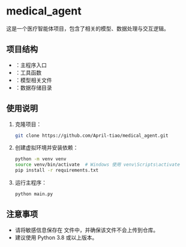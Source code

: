 # medical_agent

这是一个医疗智能体项目，包含了相关的模型、数据处理与交互逻辑。

## 项目结构

- ：主程序入口
- ：工具函数
- ：模型相关文件
- ：数据存储目录

## 使用说明

1. 克隆项目：
   ```bash
   git clone https://github.com/April-tiao/medical_agent.git
   ```

2. 创建虚拟环境并安装依赖：
   ```bash
   python -m venv venv
   source venv/bin/activate  # Windows 使用 venv\Scripts\activate
   pip install -r requirements.txt
   ```

3. 运行主程序：
   ```bash
   python main.py
   ```

## 注意事项

- 请将敏感信息保存在  文件中，并确保该文件不会上传到仓库。
- 建议使用 Python 3.8 或以上版本。


